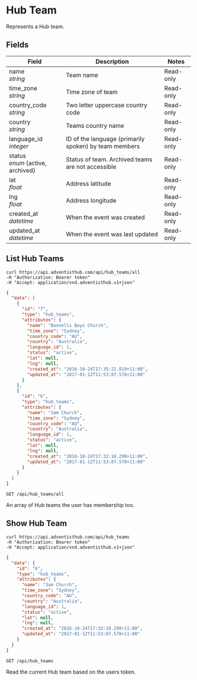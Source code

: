 # Hub Team

Represents a Hub team.

## Fields

Field | Description | Notes
--------- | ------- | -------
name<br> *string* | Team name | Read-only
time_zone<br> *string* | Time zone of team | Read-only
country_code<br> *string* | Two letter uppercase country code | Read-only
country<br> *string* | Teams country name | Read-only
language_id<br>*integer* | ID of the language (primarily spoken) by team members | Read-only
status<br>*enum* {active, archived} | Status of team. Archived teams are not accessible | Read-only
lat<br> *float* | Address latitude | Read-only
lng<br> *float* | Address longitude | Read-only
created_at<br>*datetime* | When the event was created | Read-only
updated_at<br>*datetime* | When the event was last updated | Read-only

## List Hub Teams
```shell
curl https://api.adventisthub.com/api/hub_teams/all
-H "Authorization: Bearer token"
-H "Accept: application/vnd.adventisthub.v1+json"
```

```json
{
  "data": [
    {
      "id": "7",
      "type": "hub_teams",
      "attributes": {
        "name": "Bonnells Bays Church",
        "time_zone": "Sydney",
        "country_code": "AU",
        "country": "Australia",
        "language_id": 1,
        "status": "active",
        "lat": null,
        "lng": null,
        "created_at": "2016-10-24T17:35:22.819+11:00",
        "updated_at": "2017-01-12T11:53:07.578+11:00"
      }
    },
    {
      "id": "6",
      "type": "hub_teams",
      "attributes": {
        "name": "3am Church",
        "time_zone": "Sydney",
        "country_code": "AU",
        "country": "Australia",
        "language_id": 1,
        "status": "active",
        "lat": null,
        "lng": null,
        "created_at": "2016-10-24T17:32:18.298+11:00",
        "updated_at": "2017-01-12T11:53:07.578+11:00"
      }
    }
  ]
}
```
`GET /api/hub_teams/all`

An array of Hub teams the user has membership too.

## Show Hub Team

```shell
curl https://api.adventisthub.com/api/hub_teams
-H "Authorization: Bearer token"
-H "Accept: application/vnd.adventisthub.v1+json"
```
```json
{
  "data": {
    "id": "6",
    "type": "hub_teams",
    "attributes": {
      "name": "3am Church",
      "time_zone": "Sydney",
      "country_code": "AU",
      "country": "Australia",
      "language_id": 1,
      "status": "active",
      "lat": null,
      "lng": null,
      "created_at": "2016-10-24T17:32:18.298+11:00",
      "updated_at": "2017-01-12T11:53:07.578+11:00"
    }
  }
}
```

`GET /api/hub_teams`

Read the current Hub team based on the users token.